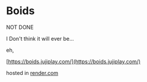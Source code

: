 # Boids

NOT DONE

I Don't think it will ever be...

eh,

[https://boids.jujiplay.com/](https://boids.jujiplay.com/)

hosted in [render.com](https://render.com)
